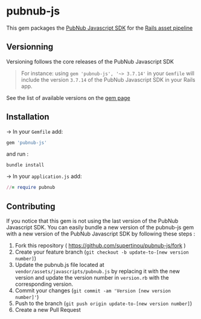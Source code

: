 # pubnub-js

This gem packages the [PubNub Javascript SDK](https://www.pubnub.com/docs/web-javascript/pubnub-javascript-sdk) for the [Rails asset pipeline](http://guides.rubyonrails.org/asset_pipeline.html)

## Versionning

Versioning follows the core releases of the PubNub Javascript SDK

> For instance: using ```gem 'pubnub-js', '~> 3.7.14'``` in your `Gemfile` will include the version ```3.7.14``` of the PubNub Javascript SDK in your Rails app.

See the list of available versions on the [gem page](https://rubygems.org/gems/rails/versions)

## Installation


→ In your `Gemfile` add:

```ruby
gem 'pubnub-js'
```

and run :

```shell
bundle install
```
→ In your `application.js` add:

```ruby
//= require pubnub
```


## Contributing


If you notice that this gem is not using the last version of the PubNub Javascript SDK. You can easily bundle a new version of the pubnub-js gem with a new version of the PubNub Javascript SDK by following these steps :

1. Fork this repository ( https://github.com/supertinou/pubnub-js/fork )
3. Create your feature branch (`git checkout -b update-to-[new version number]`)
4. Update the pubnub.js file located at `vendor/assets/javascripts/pubnub.js` by replacing it with the new version and update the version number in `version.rb` with the corresponding version.
5. Commit your changes (`git commit -am 'Version [new version number]'`)
6. Push to the branch (`git push origin update-to-[new version number]`)
7. Create a new Pull Request